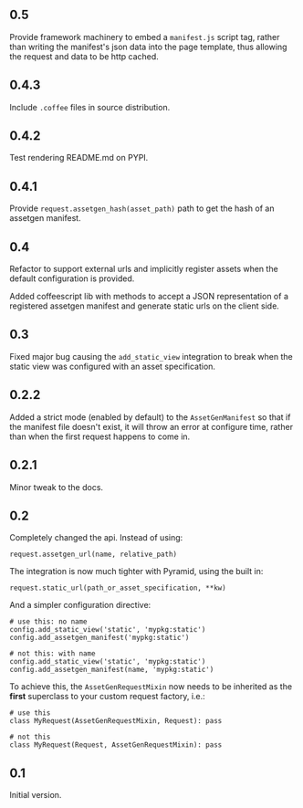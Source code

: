 
## 0.5

Provide framework machinery to embed a `manifest.js` script tag, rather
than writing the manifest's json data into the page template, thus allowing
the request and data to be http cached.

## 0.4.3

Include `.coffee` files in source distribution.

## 0.4.2

Test rendering README.md on PYPI.

## 0.4.1

Provide `request.assetgen_hash(asset_path)` path to get the hash of an assetgen
manifest.

## 0.4

Refactor to support external urls and implicitly register assets when the default
configuration is provided.

Added coffeescript lib with methods to accept a JSON representation of a
registered assetgen manifest and generate static urls on the client side.

## 0.3

Fixed major bug causing the `add_static_view` integration to break when the
static view was configured with an asset specification.

## 0.2.2

Added a strict mode (enabled by default) to the ``AssetGenManifest`` so that
if the manifest file doesn't exist, it will throw an error at configure time,
rather than when the first request happens to come in.

## 0.2.1

Minor tweak to the docs.

## 0.2

Completely changed the api.  Instead of using:

    request.assetgen_url(name, relative_path)

The integration is now much tighter with Pyramid, using the built in:

    request.static_url(path_or_asset_specification, **kw)

And a simpler configuration directive:

    # use this: no name
    config.add_static_view('static', 'mypkg:static')
    config.add_assetgen_manifest('mypkg:static')
    
    # not this: with name
    config.add_static_view('static', 'mypkg:static')
    config.add_assetgen_manifest(name, 'mypkg:static')

To achieve this, the `AssetGenRequestMixin` now needs to be inherited as the
**first** superclass to your custom request factory, i.e.:

    # use this
    class MyRequest(AssetGenRequestMixin, Request): pass
    
    # not this
    class MyRequest(Request, AssetGenRequestMixin): pass


## 0.1

Initial version.